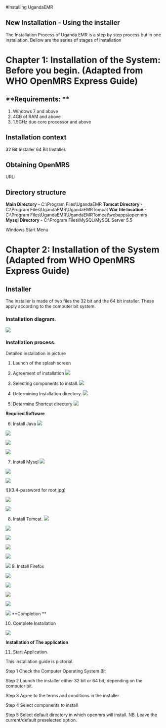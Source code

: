 #Installing UgandaEMR
## New Installation - Using the installer 
The Installation Process of Uganda EMR is a step by step process but in one installation. Bellow are the series of stages of installation


# Chapter 1: Installation of the System: Before you begin. (Adapted from WHO OpenMRS Express Guide) 




## **Requirements: **

1. Windows 7 and above
2. 4GB of RAM and above
3. 1.5GHz duo core processor and above 


## Installation context
32 Bit Installer
64 Bit Installer.


## Obtaining OpenMRS 


URL:


## **Directory structure**

**Main Directory** - C:\Program Files\UgandaEMR
**Tomcat Directory** - C:\Program Files\UgandaEMR\UgandaEMRTomcat
**War file location** - C:\Program Files\UgandaEMR\UgandaEMRTomcat\webapps\openmrs
**Mysql Directory** - C:\Program Files\MySQL\MySQL Server 5.5


Windows Start Menu



# Chapter 2: Installation of the System (Adapted from WHO OpenMRS Express Guide)

 


## Installer

The installer is made of two files the 32 bit and the 64 bit installer. These apply according to the computer bit system.


### Installation diagram.
![](installation_process.png)

### Installation process.

Detailed installation in picture
1. Launch of the splash screen

2. Agreement of installation
![](1.2-agreement.jpg)
3. Selecting components to install.
![](1.3-components.jpg)
4. Determining Installation directory.
![](1.4-location.jpg)
5. Determine Shortcut directory
![](1.5-shortcut.jpg)

**Required Software**

6. Install Java
![](2.1-inst-java.jpg)

![](2.3-java.jpg)

![](2.4-java-2.jpg)

![](2.5-inst-java-complete.jpg)

7. Install Mysql
![](3.1-mysql-configure.jpg)

![](3.2-standard.jpg)

![](3.3-comd1.jpg)

![](3.4-password for root.jpg)

![](3.5-execute.jpg)


![](3.6-mysql-finished.jpg)

8. Install Tomcat.
![](4.1-tomcat-installation.jpg)

![](4.2-tomcat-agree.jpg)


![](4.3-java-directory.jpg)

![](4.4-tomcat-componets.jpg)

![](4.5-configure-tomccat.jpg)

![](4.6-tomcat-location.jpg)
9. Install Firefox

![](5.1-fire.jpg)



![](5.3-fire-fox-inst.jpg)


![](5.4-fire-standard.jpg)


![](5.5-fire-fox-directory.jpg)



![](5.2-fire-fox-start.jpg)
**Completion **

10. Complete Installation

![](6.0-complete-installation.jpg)

**Installation of The application**

11. Start Application.


This installation guide is pictorial.

Step 1 Check the Computer Operating System Bit

Step 2 Launch the installer either 32 bit or 64 bit, depending on the computer bit.

Step 3 Agree to the terms and conditions in the installer

Step 4 Select components to install

Step 5 Select default directory in which openmrs will install. NB. Leave the current/default preselected option.


